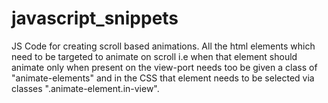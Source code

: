 # javascript_snippets
JS Code for creating scroll based animations.
All the html elements which need to be targeted to animate on scroll i.e when that element should animate only when present on the view-port needs too be given a class of 
"animate-elements" and in the CSS that element needs to be selected via classes ".animate-element.in-view".
